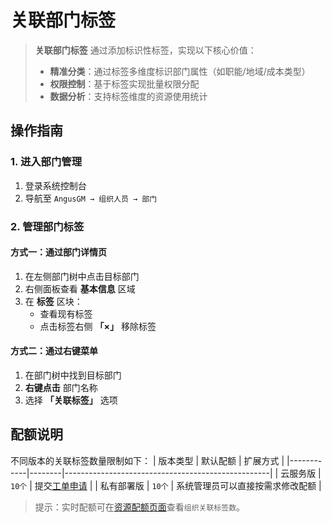 # 关联部门标签

> **关联部门标签** 通过添加标识性标签，实现以下核心价值：
> - **精准分类**：通过标签多维度标识部门属性（如职能/地域/成本类型）
> - **权限控制**：基于标签实现批量权限分配
> - **数据分析**：支持标签维度的资源使用统计

## 操作指南

### 1. 进入部门管理
1. 登录系统控制台
2. 导航至 `AngusGM → 组织人员 → 部门`

### 2. 管理部门标签

#### 方式一：通过部门详情页
1. 在左侧部门树中点击目标部门
2. 右侧面板查看 **基本信息** 区域
3. 在 **标签** 区块：
    - 查看现有标签
    - 点击标签右侧 **「×」** 移除标签

#### 方式二：通过右键菜单
1. 在部门树中找到目标部门
2. **右键点击** 部门名称
3. 选择 **「关联标签」** 选项

## 配额说明

不同版本的关联标签数量限制如下：
| 版本类型   | 默认配额   | 扩展方式                                              |
|------------|--------|---------------------------------------------------|
| 云服务版   | `10个` | 提交[工单申请](https://wo.xcan.cloud/workorders/create) |
| 私有部署版 | `10个` | 系统管理员可以直接按需求修改配额                                 |

> 提示：实时配额可在[资源配额页面](../../introduction/quotas.md)查看`组织关联标签数`。